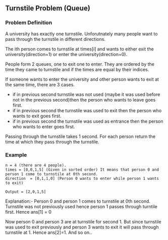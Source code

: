 ## Turnstile Problem (Queue)


### Problem Definition
A university has exactly one turnstile. Unforutnately many people want to pass through the turnstile in different directions. 

The ith person comes to turnstile at times[i] and wants to either exit the university(direction=1) or enter the university(direction=0).

People form 2 queues, one to exit one to enter. They are ordered by the time they came to turnstile and if the times are equal by their indices. 

If someone wants to enter the university and other person wants to exit at the same time, there are 3 cases. 
* if in previous second turnstile was not used (maybe it was used before not in the previous second)then the person who wants to leave goes first. 
* if in previous second the turnstile was used to exit then the person who wants to exit goes first.
* if in previous second the turnstile was used as entrance then the person who wants to enter goes first.

Passing through the turnstile takes 1 second. For each person return the time at which they pass through the turnstile. 

### Example 
```
n = 4 (there are 4 people). 
times = [0,0,1,5] (Given in sorted order) It means that person 0 and person 1 come to turnstile at 0th second. 
direction  = [0,1,1,0] (Person 0 wants to enter while person 1 wants to exit)

Output = [2,0,1,5]
```

Explanation:- Person 0 and person 1 comes to turnstile at 0th second.  Turnstile was not previously used hence person 1 passes through turntile first. Hence ans[1] = 0

Now person 0 and person 3 are at turnstile for second 1. But since turnstile was used to exit previously and person 3 wants to exit it will pass through turnstile at 1. Hence ans[2]=1. And so on.. 
